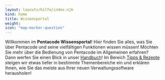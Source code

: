 ```yaml
---
layout: layouts/hilfe/index.njk
kind: home
title: Wissensportal
weight:
icon: "map-marker-question"
---
```


Willkommen im <strong>Pentacode Wissensportal</strong>! Hier finden Sie alles, was Sie über Pentacode und seine vielfältigen Funktionen wissen müssen! Möchten Sie mehr über die Bedienung von Pentacode im Allgemeinen erfahren? Dann werfen Sie einen Blick in unser <a href="/hilfe/handbuch"><i class="fal fa-book"></i> Handbuch</a>! Im Bereich <a href="/hilfe/tips_und_rezepte"><i class="fal fa-cauldron"></i> Tipps & Rezepte</a> steigen wir etwas tiefer in bestimmte Themenbereiche ein und erklären Ihnen, wie Sie das meiste aus Ihrer neuen Verwaltungssoftware herausholen!
